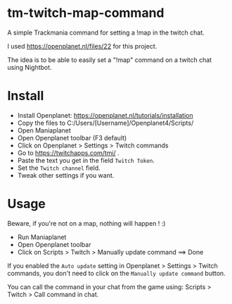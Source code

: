 # tm-twitch-map-command
A simple Trackmania command for setting a !map in the twitch chat.

I used https://openplanet.nl/files/22 for this project.

The idea is to be able to easily set a "!map" command on a twitch chat using Nightbot.

# Install

- Install Openplanet: https://openplanet.nl/tutorials/installation
- Copy the files to C:/Users/[Username]/Openplanet4/Scripts/
- Open Maniaplanet
- Open Openplanet toolbar (F3 default)
- Click on Openplanet > Settings > Twitch commands
- Go to https://twitchapps.com/tmi/ .
- Paste the text you get in the field `Twitch Token`.
- Set the `Twitch channel` field.
- Tweak other settings if you want.

# Usage

Beware, if you're not on a map, nothing will happen ! :)

- Run Maniaplanet
- Open Openplanet toolbar
- Click on Scripts > Twitch > Manually update command
==> Done

If you enabled the `Auto update` setting in Openplanet > Settings > Twitch commands, you don't need to click on the `Manually update command` button.

You can call the command in your chat from the game using: Scripts > Twitch > Call command in chat.
